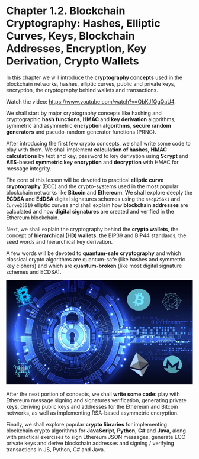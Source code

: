 # Chapter 1.2. Blockchain Cryptography: Hashes, Elliptic Curves, Keys, Blockchain Addresses, Encryption, Key Derivation, Crypto Wallets

In this chapter we will introduce the **cryptography concepts** used in the blockchain networks, hashes, elliptic curves, public and private keys, encryption, the cryptography behind wallets and transactions.

<div class="video-player">
  Watch the video: <a target="_blank" href="https://www.youtube.com/watch?v=QbKJfQgQaU4">https://www.youtube.com/watch?v=QbKJfQgQaU4</a>.
</div>
<script src="/assets/js/video.js"></script>

We shall start by major cryptography concepts like hashing and cryptographic **hash functions**, **HMAC** and **key derivation** algorithms, symmetric and asymmetric **encryption algorithms**, **secure random generators** and pseudo-random generator functions \(PRNG\).

After introducing the first few crypto concepts, we shall write some code to play with them. We shall implement **calculation of hashes**, **HMAC calculations** by text and key, password to key derivation using **Scrypt** and **AES**-based **symmetric key encryption** and **decryption** with HMAC for message integrity.

The core of this lesson will be devoted to practical **elliptic curve cryptography** \(ECC\) and the crypto-systems used in the most popular blockchain networks like **Bitcoin** and **Ethereum**. We shall explore deeply the **ECDSA** and **EdDSA** digital signatures schemes using the `secp256k1` and `Curve25519` elliptic curves and shall explain how **blockchain addresses** are calculated and how **digital signatures** are created and verified in the Ethereum blockchain.

Next, we shall explain the cryptography behind the **crypto wallets**, the concept of **hierarchical \(HD\) wallets**, the BIP39 and BIP44 standards, the seed words and hierarchical key derivation.

A few words will be devoted to **quantum-safe cryptography** and which classical crypto algorithms are quantum-safe \(like hashes and symmetric key ciphers\) and which are **quantum-broken** \(like most digital signature schemes and ECDSA\).

![](/assets/blockchain-cryptography.jpg)

After the next portion of concepts, we shall **write some code**: play with Ethereum message signing and signatures verification, generating private keys, deriving public keys and addresses for the Ethereum and Bitcoin networks, as well as implementing RSA-based asymmetric encryption.

Finally, we shall explore popular **crypto libraries** for implementing blockchain crypto algorithms for **JavaScript**, **Python**, **C\#** and **Java**, along with practical exercises to sign Ethereum JSON messages, generate ECC private keys and derive blockchain addresses and signing / verifying transactions in JS, Python, C\# and Java.

